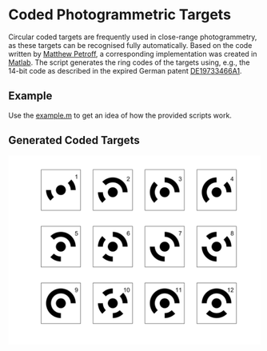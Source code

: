 Coded Photogrammetric Targets
=============================

Circular coded targets are frequently used in close-range photogrammetry, as these targets can be recognised fully automatically. Based on the code written by [Matthew Petroff](https://mpetroff.net/2018/05/photogrammetry-targets/), 
a corresponding implementation was created in [Matlab](https://mathworks.com/). The script generates the ring codes of the targets using, e.g., the 14-bit code as described in the expired German 
patent [DE19733466A1](https://patents.google.com/patent/DE19733466A1/). 


Example
-------
Use the [example.m](https://github.com/loesler/coded_photogrammetric_targets/blob/main/example.m) to get an idea of how the provided scripts work.


Generated Coded Targets
----------------------
![8 bit Circular Coded Photogrammetric Targets](/coded_marker.png?raw=true "Photogrammetric Coded Targets")
